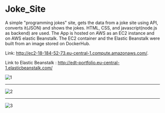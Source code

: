 # Joke_Site
A simple "programming jokes" site, gets the data from a joke site using API, converts it(JSON) and shows the jokes. HTML, CSS, and javascript(node.js as backend) are used. The App is hosted on AWS as an EC2 instance and on AWS elastic Beanstalk. The EC2 container and the Elastic Beanstalk were built from an image stored on DockerHub. 

Link: http://ec2-18-184-52-73.eu-central-1.compute.amazonaws.com/.

Link to Elastic Beanstalk : http://edt-portfolio.eu-central-1.elasticbeanstalk.com/


![1](https://user-images.githubusercontent.com/81565589/219950210-e9fdb1e8-b8d4-4fae-b0da-cbe3e4662d8f.PNG)

------------------------------------------------------------------------------------------------------------

![2](https://user-images.githubusercontent.com/81565589/219950292-71a51649-0dc8-4e30-b4da-a61e1eb81f66.PNG)

------------------------------------------------------------------------------------------------------------

![3](https://user-images.githubusercontent.com/81565589/219950310-3d4365b0-7277-4511-b15a-240722f50fc7.PNG)
